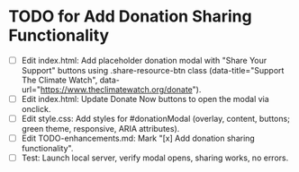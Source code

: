 # TODO for Add Donation Sharing Functionality

- [ ] Edit index.html: Add placeholder donation modal with "Share Your Support" buttons using .share-resource-btn class (data-title="Support The Climate Watch", data-url="https://www.theclimatewatch.org/donate").
- [ ] Edit index.html: Update Donate Now buttons to open the modal via onclick.
- [ ] Edit style.css: Add styles for #donationModal (overlay, content, buttons; green theme, responsive, ARIA attributes).
- [ ] Edit TODO-enhancements.md: Mark "[x] Add donation sharing functionality".
- [ ] Test: Launch local server, verify modal opens, sharing works, no errors.
